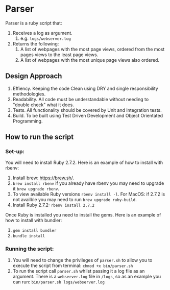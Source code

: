 # Parser

Parser is a ruby script that:
1. Receives a log as argument.
    1. e.g. `logs/webserver.log` 
1. Returns the following:
    1. A list of webpages with the most page views, ordered from the most pages views to the least page views.
    1. A list of webpages with the most unique page views also ordered.

## Design Approach
1. Effiency. Keeping the code Clean using DRY and single responsibility methodologies.
1. Readability. All code must be understandable without needing to "double check" what it does.
1. Tests. All functionality should be covered by Unit and Integration tests.
1. Build. To be built using Test Driven Development and Object Orientated Programming.

## How to run the script
### Set-up:
You will need to install Ruby 2.7.2. Here is an example of how to install with rbenv:
1. Install brew: https://brew.sh/. 
1. `brew install rbenv` if you already have rbenv you may need to upgrade it `brew upgrade rbenv`.
1. To view available Ruby versions `rbenv install -l`. For MacOS: if 2.7.2 is not availble you may need to run `brew upgrade ruby-build`.
1. Install Ruby 2.7.2: `rbenv install 2.7.2`

Once Ruby is installed you need to install the gems. Here is an example of how to install with bundler:
1. `gem install bundler`
1. `bundle install`

### Running the script:
1. You will need to change the privileges of `parser.sh` to allow you to execute the script from terminal: `chmod +x bin/parser.sh`
1. To run the script call `parser.sh` whilst passing it a log file as an argument. There is a `webserver.log` file in `/logs`, so as an example you can run: `bin/parser.sh logs/webserver.log`
